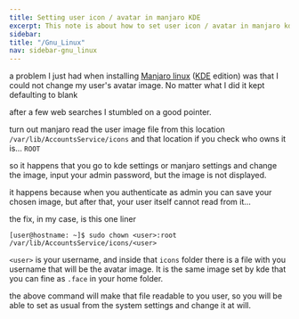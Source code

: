 ```yaml
---
title: Setting user icon / avatar in manjaro KDE
excerpt: This note is about how to set user icon / avatar in manjaro kde when default gui procedure fails
sidebar:
title: "/Gnu_Linux"
nav: sidebar-gnu_linux
---
```


a problem I just had when installing [Manjaro linux](https://manjaro.org/) ([KDE](https://kde.org/) edition) was that I could not change my user's avatar image. No matter what I did it kept defaulting to blank

after a few web searches I stumbled on a good pointer.

turn out manjaro read the user image file from this location `/var/lib/AccountsService/icons` and that location if you check who owns it is... `ROOT`

so it happens that you go to kde settings or manjaro settings and change the image, input your admin password, but the image is not displayed.

it happens because when you authenticate as admin you can save your chosen image, but after that, your user itself cannot read from it...

the fix, in my case, is this one liner

```shell
[user@hostname: ~]$ sudo chown <user>:root /var/lib/AccountsService/icons/<user>
```
`<user>` is your username, and inside that `icons` folder there is a file with you username that will be the avatar image. It is the same image set by kde that you can fine as `.face` in your home folder.

the above command will make that file readable to you user, so you will be able to set as usual from the system settings and change it at will.